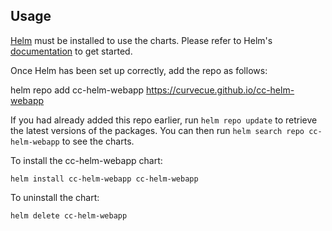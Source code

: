 ## Usage

[Helm](https://helm.sh) must be installed to use the charts.  Please refer to
Helm's [documentation](https://helm.sh/docs) to get started.

Once Helm has been set up correctly, add the repo as follows:

  helm repo add cc-helm-webapp https://curvecue.github.io/cc-helm-webapp

If you had already added this repo earlier, run `helm repo update` to retrieve
the latest versions of the packages.  You can then run `helm search repo
cc-helm-webapp` to see the charts.

To install the cc-helm-webapp chart:

    helm install cc-helm-webapp cc-helm-webapp

To uninstall the chart:

    helm delete cc-helm-webapp